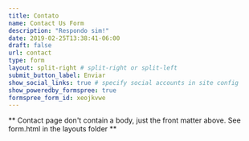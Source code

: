```yaml
---
title: Contato
name: Contact Us Form
description: "Respondo sim!"
date: 2019-02-25T13:38:41-06:00
draft: false
url: contact
type: form
layout: split-right # split-right or split-left
submit_button_label: Enviar
show_social_links: true # specify social accounts in site config
show_poweredby_formspree: true
formspree_form_id: xeojkvwe
---
```


** Contact page don't contain a body, just the front matter above.
See form.html in the layouts folder **
